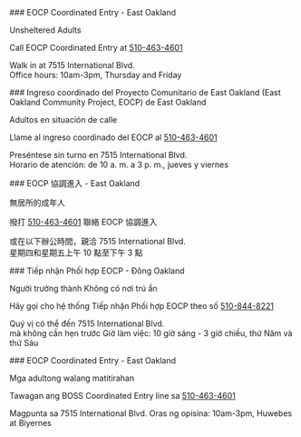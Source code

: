 <RenderIf language="en">
### EOCP Coordinated Entry - East Oakland

Unsheltered Adults

Call EOCP Coordinated Entry at [510-463-4601](tel:+1-510-463-4601)

Walk in at 7515 International Blvd.  
 Office hours: 10am-3pm, Thursday and Friday

</RenderIf>
<RenderIf language="es">
### Ingreso coordinado del Proyecto Comunitario de East Oakland (East Oakland Community Project, EOCP) de East Oakland

Adultos en situación de calle

Llame al ingreso coordinado del EOCP al [510-463-4601](tel:+1-510463-4601)

Preséntese sin turno en 7515 International Blvd.  
 Horario de atención: de 10 a. m. a 3 p. m., jueves y viernes

</RenderIf>
<RenderIf language="zh">
### EOCP 協調進入 - East Oakland

無居所的成年人

撥打 [510-463-4601](tel:+1-510-463-4601) 聯絡 EOCP 協調進入

或在以下辦公時間，親洽 7515 International Blvd.  
 星期四和星期五上午 10 點至下午 3 點

</RenderIf>
<RenderIf language="vi">
### Tiếp nhận Phối hợp EOCP - Đông Oakland

Người trưởng thành Không có nơi trú ẩn

Hãy gọi cho hệ thống Tiếp nhận Phối hợp EOCP theo số [510-844-8221](tel:+1-510-844-8221)

Quý vị có thể đến 7515 International Blvd.  
 mà không cần hẹn trước Giờ làm việc: 10 giờ sáng - 3 giờ chiều, thứ Năm và thứ Sáu

</RenderIf>
<RenderIf language="tl">
### EOCP Coordinated Entry - East Oakland

Mga adultong walang matitirahan

Tawagan ang BOSS Coordinated Entry line sa [510-463-4601](tel:+1-510-463-4601)

Magpunta sa 7515 International Blvd.
Oras ng opisina: 10am-3pm, Huwebes at Biyernes

</RenderIf>
